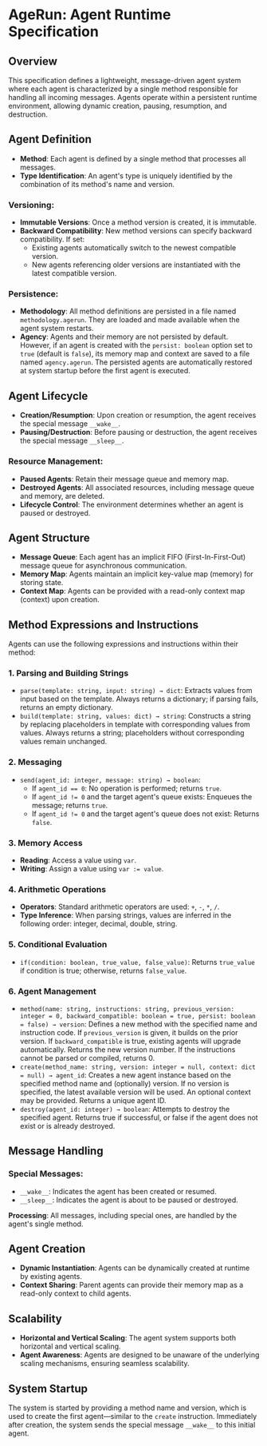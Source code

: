 # AgeRun: Agent Runtime Specification

## Overview

This specification defines a lightweight, message-driven agent system where each agent is characterized by a single method responsible for handling all incoming messages. Agents operate within a persistent runtime environment, allowing dynamic creation, pausing, resumption, and destruction.

## Agent Definition

- **Method**: Each agent is defined by a single method that processes all messages.
- **Type Identification**: An agent's type is uniquely identified by the combination of its method's name and version.

### Versioning:

- **Immutable Versions**: Once a method version is created, it is immutable.
- **Backward Compatibility**: New method versions can specify backward compatibility. If set:
  - Existing agents automatically switch to the newest compatible version.
  - New agents referencing older versions are instantiated with the latest compatible version.

### Persistence:

- **Methodology**: All method definitions are persisted in a file named `methodology.agerun`. They are loaded and made available when the agent system restarts.
- **Agency**: Agents and their memory are not persisted by default. However, if an agent is created with the `persist: boolean` option set to `true` (default is `false`), its memory map and context are saved to a file named `agency.agerun`. The persisted agents are automatically restored at system startup before the first agent is executed.

## Agent Lifecycle

- **Creation/Resumption**: Upon creation or resumption, the agent receives the special message `__wake__`.
- **Pausing/Destruction**: Before pausing or destruction, the agent receives the special message `__sleep__`.

### Resource Management:

- **Paused Agents**: Retain their message queue and memory map.
- **Destroyed Agents**: All associated resources, including message queue and memory, are deleted.
- **Lifecycle Control**: The environment determines whether an agent is paused or destroyed.

## Agent Structure

- **Message Queue**: Each agent has an implicit FIFO (First-In-First-Out) message queue for asynchronous communication.
- **Memory Map**: Agents maintain an implicit key-value map (memory) for storing state.
- **Context Map**: Agents can be provided with a read-only context map (context) upon creation.

## Method Expressions and Instructions

Agents can use the following expressions and instructions within their method:

### 1. Parsing and Building Strings

- `parse(template: string, input: string) → dict`: Extracts values from input based on the template. Always returns a dictionary; if parsing fails, returns an empty dictionary.
- `build(template: string, values: dict) → string`: Constructs a string by replacing placeholders in template with corresponding values from values. Always returns a string; placeholders without corresponding values remain unchanged.

### 2. Messaging

- `send(agent_id: integer, message: string) → boolean`:
  - If `agent_id == 0`: No operation is performed; returns `true`.
  - If `agent_id != 0` and the target agent's queue exists: Enqueues the message; returns `true`.
  - If `agent_id != 0` and the target agent's queue does not exist: Returns `false`.

### 3. Memory Access

- **Reading**: Access a value using `var`.
- **Writing**: Assign a value using `var := value`.

### 4. Arithmetic Operations

- **Operators**: Standard arithmetic operators are used: `+`, `-`, `*`, `/`.
- **Type Inference**: When parsing strings, values are inferred in the following order: integer, decimal, double, string.

### 5. Conditional Evaluation

- `if(condition: boolean, true_value, false_value)`: Returns `true_value` if condition is true; otherwise, returns `false_value`.

### 6. Agent Management

- `method(name: string, instructions: string, previous_version: integer = 0, backward_compatible: boolean = true, persist: boolean = false) → version`: Defines a new method with the specified name and instruction code. If `previous_version` is given, it builds on the prior version. If `backward_compatible` is true, existing agents will upgrade automatically. Returns the new version number. If the instructions cannot be parsed or compiled, returns 0.
- `create(method_name: string, version: integer = null, context: dict = null) → agent_id`: Creates a new agent instance based on the specified method name and (optionally) version. If no version is specified, the latest available version will be used. An optional context may be provided. Returns a unique agent ID.
- `destroy(agent_id: integer) → boolean`: Attempts to destroy the specified agent. Returns true if successful, or false if the agent does not exist or is already destroyed.

## Message Handling

### Special Messages:

- `__wake__`: Indicates the agent has been created or resumed.
- `__sleep__`: Indicates the agent is about to be paused or destroyed.

**Processing**: All messages, including special ones, are handled by the agent's single method.

## Agent Creation

- **Dynamic Instantiation**: Agents can be dynamically created at runtime by existing agents.
- **Context Sharing**: Parent agents can provide their memory map as a read-only context to child agents.

## Scalability

- **Horizontal and Vertical Scaling**: The agent system supports both horizontal and vertical scaling.
- **Agent Awareness**: Agents are designed to be unaware of the underlying scaling mechanisms, ensuring seamless scalability.

## System Startup

The system is started by providing a method name and version, which is used to create the first agent—similar to the `create` instruction. Immediately after creation, the system sends the special message `__wake__` to this initial agent.
